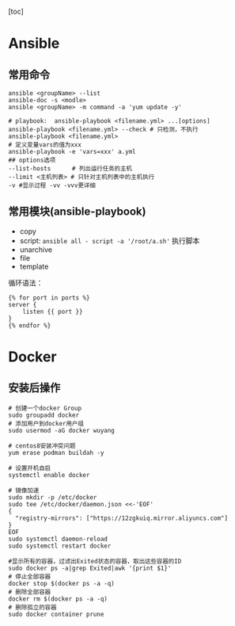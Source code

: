 [toc]

# Ansible



## 常用命令



```shell
ansible <groupName> --list
ansible-doc -s <modle>
ansible <groupName> -m command -a 'yum update -y'

# playbook:  ansible-playbook <filename.yml> ...[options]
ansible-playbook <filename.yml> --check # 只检测，不执行
ansible-playbook <filename.yml>
# 定义变量vars的值为xxx
ansible-playbook -e 'vars=xxx' a.yml
## options选项
--list-hosts      # 列出运行任务的主机
--limit <主机列表> # 只针对主机列表中的主机执行
-v #显示过程 -vv -vvv更详细
```



## 常用模块(ansible-playbook)

- copy
- script: `ansible all - script -a '/root/a.sh'` 执行脚本
- unarchive
- file
- template



循环语法：

```j2
{% for port in ports %}
server {
    listen {{ port }}
}
{% endfor %}

```



# Docker



## 安装后操作



```shell
# 创建一个docker Group 
sudo groupadd docker 
# 添加用户到docker用户组 
sudo usermod -aG docker wuyang

# centos8安装冲突问题
yum erase podman buildah -y

# 设置开机自启
systemctl enable docker

# 镜像加速
sudo mkdir -p /etc/docker
sudo tee /etc/docker/daemon.json <<-'EOF'
{
  "registry-mirrors": ["https://12zgkuiq.mirror.aliyuncs.com"]
}
EOF
sudo systemctl daemon-reload
sudo systemctl restart docker

#显示所有的容器，过滤出Exited状态的容器，取出这些容器的ID
sudo docker ps -a|grep Exited|awk '{print $1}'
# 停止全部容器
docker stop $(docker ps -a -q)
# 删除全部容器
docker rm $(docker ps -a -q)
# 删除孤立的容器
sudo docker container prune
```

